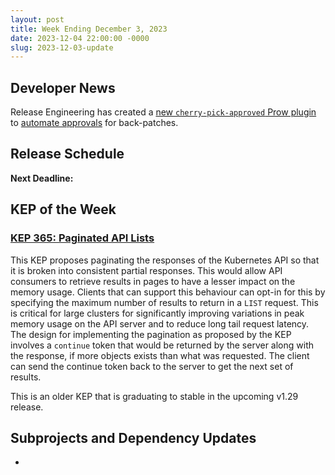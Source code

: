 ```yaml
---
layout: post
title: Week Ending December 3, 2023
date: 2023-12-04 22:00:00 -0000
slug: 2023-12-03-update
---
```


## Developer News

Release Engineering has created a [new `cherry-pick-approved` Prow plugin](https://github.com/kubernetes/sig-release/issues/2083) to [automate approvals](https://groups.google.com/a/kubernetes.io/g/dev/c/U1Na5ce6Mck) for back-patches.


## Release Schedule

**Next Deadline:**


## KEP of the Week

### [KEP 365: Paginated API Lists](https://github.com/kubernetes/enhancements/tree/master/keps/sig-api-machinery/365-paginated-lists)

This KEP proposes paginating the responses of the Kubernetes API so that it is broken into consistent partial responses. This would allow API consumers to retrieve results in pages to have a lesser impact on the memory usage. Clients that can support this behaviour can opt-in for this by specifying the maximum number of results to return in a `LIST` request. This is critical for large clusters for significantly improving variations in peak memory usage on the API server and to reduce long tail request latency. The design for implementing the pagination as proposed by the KEP involves a `continue` token that would be returned by the server along with the response, if more objects exists than what was requested. The client can send the continue token back to the server to get the next set of results.

This is an older KEP that is graduating to stable in the upcoming v1.29 release.

## Subprojects and Dependency Updates

*
